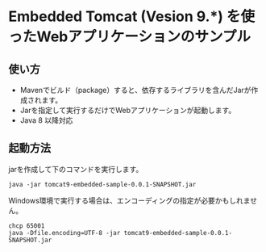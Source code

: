 # Embedded Tomcat (Vesion 9.*) を使ったWebアプリケーションのサンプル

## 使い方
* Mavenでビルド（package）すると、依存するライブラリを含んだJarが作成されます。
* Jarを指定して実行するだけでWebアプリケーションが起動します。
* Java 8 以降対応

## 起動方法

jarを作成して下のコマンドを実行します。
```
java -jar tomcat9-embedded-sample-0.0.1-SNAPSHOT.jar
```
Windows環境で実行する場合は、エンコーディングの指定が必要かもしれません。
```
chcp 65001
java -Dfile.encoding=UTF-8 -jar tomcat9-embedded-sample-0.0.1-SNAPSHOT.jar
```
